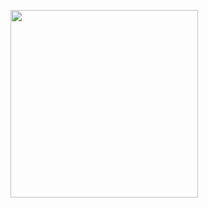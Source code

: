 <p>
  <img src="https://raw.githubusercontent.com/berkayw/BlockFlow-BerkayKus/main/newGiff.gif" width="300" />
</p>
